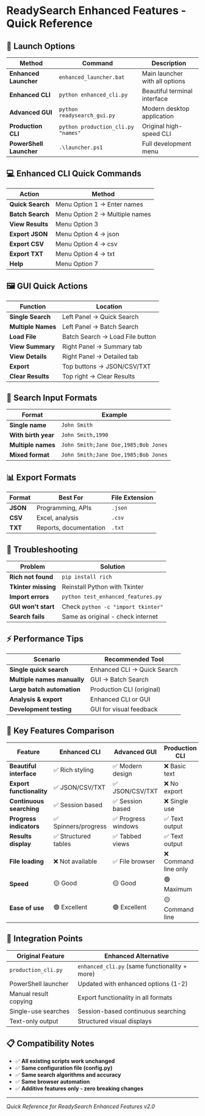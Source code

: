 # ReadySearch Enhanced Features - Quick Reference

## 🚀 Launch Options

| Method | Command | Description |
|--------|---------|-------------|
| **Enhanced Launcher** | `enhanced_launcher.bat` | Main launcher with all options |
| **Enhanced CLI** | `python enhanced_cli.py` | Beautiful terminal interface |
| **Advanced GUI** | `python readysearch_gui.py` | Modern desktop application |
| **Production CLI** | `python production_cli.py "names"` | Original high-speed CLI |
| **PowerShell Launcher** | `.\launcher.ps1` | Full development menu |

## 💻 Enhanced CLI Quick Commands

| Action | Method |
|--------|--------|
| **Quick Search** | Menu Option 1 → Enter names |
| **Batch Search** | Menu Option 2 → Multiple names |
| **View Results** | Menu Option 3 |
| **Export JSON** | Menu Option 4 → json |
| **Export CSV** | Menu Option 4 → csv |
| **Export TXT** | Menu Option 4 → txt |
| **Help** | Menu Option 7 |

## 🖼️ GUI Quick Actions

| Function | Location |
|----------|----------|
| **Single Search** | Left Panel → Quick Search |
| **Multiple Names** | Left Panel → Batch Search |
| **Load File** | Batch Search → Load File button |
| **View Summary** | Right Panel → Summary tab |
| **View Details** | Right Panel → Detailed tab |
| **Export** | Top buttons → JSON/CSV/TXT |
| **Clear Results** | Top right → Clear Results |

## 📝 Search Input Formats

| Format | Example |
|--------|---------|
| **Single name** | `John Smith` |
| **With birth year** | `John Smith,1990` |
| **Multiple names** | `John Smith;Jane Doe,1985;Bob Jones` |
| **Mixed format** | `John Smith;Jane Doe,1985;Bob Jones` |

## 📊 Export Formats

| Format | Best For | File Extension |
|--------|----------|----------------|
| **JSON** | Programming, APIs | `.json` |
| **CSV** | Excel, analysis | `.csv` |
| **TXT** | Reports, documentation | `.txt` |

## 🔧 Troubleshooting

| Problem | Solution |
|---------|----------|
| **Rich not found** | `pip install rich` |
| **Tkinter missing** | Reinstall Python with Tkinter |
| **Import errors** | `python test_enhanced_features.py` |
| **GUI won't start** | Check `python -c "import tkinter"` |
| **Search fails** | Same as original - check internet |

## ⚡ Performance Tips

| Scenario | Recommended Tool |
|----------|------------------|
| **Single quick search** | Enhanced CLI → Quick Search |
| **Multiple names manually** | GUI → Batch Search |
| **Large batch automation** | Production CLI (original) |
| **Analysis & export** | Enhanced CLI or GUI |
| **Development testing** | GUI for visual feedback |

## 🎯 Key Features Comparison

| Feature | Enhanced CLI | Advanced GUI | Production CLI |
|---------|-------------|-------------|---------------|
| **Beautiful interface** | ✅ Rich styling | ✅ Modern design | ❌ Basic text |
| **Export functionality** | ✅ JSON/CSV/TXT | ✅ JSON/CSV/TXT | ❌ No export |
| **Continuous searching** | ✅ Session based | ✅ Session based | ❌ Single use |
| **Progress indicators** | ✅ Spinners/progress | ✅ Progress windows | ✅ Text output |
| **Results display** | ✅ Structured tables | ✅ Tabbed views | ✅ Text output |
| **File loading** | ❌ Not available | ✅ File browser | ❌ Command line only |
| **Speed** | 🟡 Good | 🟡 Good | 🟢 Maximum |
| **Ease of use** | 🟢 Excellent | 🟢 Excellent | 🟡 Command line |

## 🔗 Integration Points

| Original Feature | Enhanced Alternative |
|------------------|---------------------|
| `production_cli.py` | `enhanced_cli.py` (same functionality + more) |
| PowerShell launcher | Updated with enhanced options (1-2) |
| Manual result copying | Export functionality in all formats |
| Single-use searches | Session-based continuous searching |
| Text-only output | Structured visual displays |

## 📋 Compatibility Notes

- ✅ **All existing scripts work unchanged**
- ✅ **Same configuration file (config.py)**
- ✅ **Same search algorithms and accuracy**  
- ✅ **Same browser automation**
- ✅ **Additive features only - zero breaking changes**

---

*Quick Reference for ReadySearch Enhanced Features v2.0*